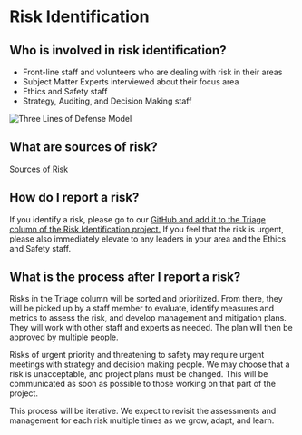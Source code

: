 # Risk Identification

## Who is involved in risk identification?
- Front-line staff and volunteers who are dealing with risk in their areas
- Subject Matter Experts interviewed about their focus area
- Ethics and Safety staff
- Strategy, Auditing, and Decision Making staff 

![Three Lines of Defense Model](https://www.logicmanager.com/wp-content/uploads/2023/10/3lod-infographic.png)

## What are sources of risk?
[Sources of Risk](assets/sources_of_risk.png)

## How do I report a risk?
If you identify a risk, please go to our [GitHub and add it to the Triage column of the Risk Identification project.](https://github.com/orgs/PalCollective/projects/4)
If you feel that the risk is urgent, please also immediately elevate to any leaders in your area and the Ethics and Safety staff. 

## What is the process after I report a risk? 
Risks in the Triage column will be sorted and prioritized. From there, they will be picked up by a staff member to evaluate, identify measures and metrics to assess the risk, and develop management and mitigation plans. They will work with other staff and experts as needed. The plan will then be approved by multiple people.  

Risks of urgent priority and threatening to safety may require urgent meetings with strategy and decision making people. We may choose that a risk is unacceptable, and project plans must be changed. This will be communicated as soon as possible to those working on that part of the project.

This process will be iterative. We expect to revisit the assessments and management for each risk multiple times as we grow, adapt, and learn.  




